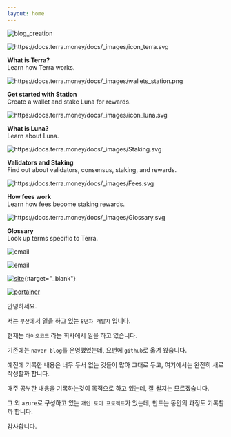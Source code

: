 ```yaml
---
layout: home
---
```


![blog_creation](https://img.shields.io/badge/blog_creation-2022_05_11-blue.svg)

<div class="sd-container-fluid ">
    <div class="docutils">
        <div class="docutil">
            <div class="sd-card">
                <div class="sd-card-body">
                    <img alt="https://docs.terra.money/docs/_images/icon_terra.svg" class="sd-width-auto" src="https://docs.terra.money/docs/_images/icon_terra.svg">
                    <p class="sd-card-text">
                        <strong>What is Terra?</strong><br>
                        Learn how Terra works.
                    </p>
                </div>
                <a class="sd-stretched-link" href="protocol.html"></a>
            </div>
        </div>
        <div class="docutil">
            <div class="sd-card">
                <div class="sd-card-body">
                    <img alt="https://docs.terra.money/docs/_images/wallets_station.png" class="sd-width-auto sd-pb-2 sd-animate-grow50-rot20" src="https://docs.terra.money/docs/_images/wallets_station.png">
                    <p class="sd-card-text">
                        <strong>Get started with Station</strong><br>
                        Create a wallet and stake Luna for rewards.
                    </p>
                </div>
                <a class="sd-stretched-link" href="terra-station/README.html"></a>
            </div>
        </div>
        <div class="docutil">
            <div class="sd-card">
                <div class="sd-card-body">
                    <img alt="https://docs.terra.money/docs/_images/icon_luna.svg" class="sd-width-auto" src="https://docs.terra.money/docs/_images/icon_luna.svg">
                    <p class="sd-card-text">
                        <strong>What is Luna?</strong><br>
                        Learn about Luna.
                    </p>
                </div>
            <a class="sd-stretched-link" href="protocol.html"></a></div>
        </div>
        <div class="docutil">
            <div class="sd-card">
                <div class="sd-card-body">
                    <img alt="https://docs.terra.money/docs/_images/Staking.svg" class="sd-width-auto" src="https://docs.terra.money/docs/_images/Staking.svg">
                    <p class="sd-card-text">
                        <strong>Validators and Staking</strong><br>
                        Find out about validators, consensus, staking, and rewards.
                    </p>
                </div>
                <a class="sd-stretched-link" href="protocol.html#validators"></a>
            </div>
        </div>
        <div class="docutil">
            <div class="sd-card">
                <div class="sd-card-body">
                    <img alt="https://docs.terra.money/docs/_images/Fees.svg" class="sd-width-auto" src="https://docs.terra.money/docs/_images/Fees.svg">
                    <p class="sd-card-text">
                        <strong>How fees work</strong><br>
                        Learn how fees become staking rewards.
                    </p>
                </div>
                <a class="sd-stretched-link" href="fees.html"></a>
            </div>
        </div>
        <div class="docutil">
            <div class="sd-card">
                <div class="sd-card-body">
                    <img alt="https://docs.terra.money/docs/_images/Glossary.svg" class="sd-width-auto" src="https://docs.terra.money/docs/_images/Glossary.svg">
                    <p class="sd-card-text">
                        <strong>Glossary</strong><br>
                        Look up terms specific to Terra.
                    </p>
                </div>
                <a class="sd-stretched-link" href="glossary.html"></a>
            </div>
        </div>
    </div>
</div>

![email](https://img.shields.io/badge/email-wjd0r@naver.com-blue.svg)

![email](https://img.shields.io/badge/email-younginpiti@gmail.com-blue.svg)

[![site](https://img.shields.io/badge/site-inpiti-red.svg)](http://20.212.153.248){:target="_blank"}

[![portainer](https://img.shields.io/badge/site-portainer-red.svg)](http://20.212.153.248:9000/#/auth)

안녕하세요.

저는 `부산`에서 일을 하고 있는 `8년차 개발자` 입니다.

현재는 `아이오코드` 라는 회사에서 일을 하고 있습니다.

기존에는 `naver blog`를 운영했었는데, 요번에 `github`로 옮겨 왔습니다.

예전에 기록한 내용은 너무 두서 없는 것들이 많아 그대로 두고, 여기에서는 완전히 새로 작성할까 합니다.

매주 공부한 내용을 기록하는것이 목적으로 하고 있는데, 잘 될지는 모르겠습니다.

그 외 `azure`로 구성하고 있는 `개인 토이 프로젝트`가 있는데, 만드는 동안의 과정도 기록할까 합니다.

감사합니다.